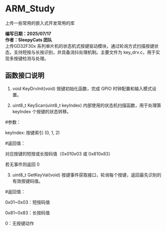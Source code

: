 # ARM_Study
上传一些常用的嵌入式开发常用的库

**编写日期：2025/07/17**  
**作者：SleepyCats 团队**  
上传GD32F30x 系列单片机的状态机式按键驱动模块，通过轮询方式扫描按键状态，支持短按与长按识别，并具备消抖处理机制。主要文件为 key_drv.c，用于实现多按键检测与处理。
## 函数接口说明
1. void KeyDrvInit(void)
按键初始化函数，完成 GPIO 时钟配置和输入模式设置。

2. uint8_t KeyScan(uint8_t keyIndex)
内部使用的状态机扫描函数，用于处理第 keyIndex 个按键的状态转移。

#参数：

keyIndex: 按键索引 (0, 1, 2)

#返回值：

对应按键的短按或长按码值（0x010x03 或 0x810x83）

若无事件则返回 0

3. uint8_t GetKeyVal(void)
按键事件获取接口，轮询每个按键，返回最先识别的有效按键码值。

#返回值：

0x01~0x03：短按码值

0x81~0x83：长按码值

0：无按键动作
